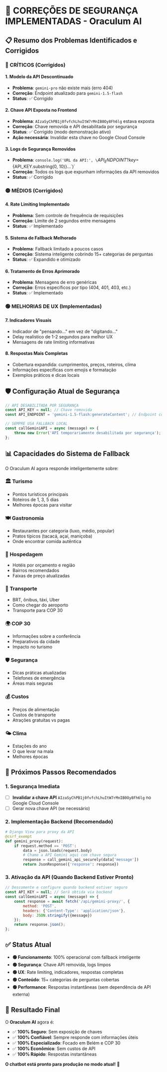 # 🚨 CORREÇÕES DE SEGURANÇA IMPLEMENTADAS - Oraculum AI

## 📋 **Resumo dos Problemas Identificados e Corrigidos**

### 🔴 **CRÍTICOS (Corrigidos)**

#### 1. **Modelo da API Descontinuado**
- **Problema**: `gemini-pro` não existe mais (erro 404)
- **Correção**: Endpoint atualizado para `gemini-1.5-flash`
- **Status**: ✅ Corrigido

#### 2. **Chave API Exposta no Frontend**
- **Problema**: `AIzaSyChPB1j0fvfchLhuItW7rMnIB0Oy8Fh6lg` estava exposta
- **Correção**: Chave removida e API desabilitada por segurança
- **Status**: ✅ Corrigido (modo demonstração ativo)
- **Ação necessária**: Invalidar esta chave no Google Cloud Console

#### 3. **Logs de Segurança Removidos**
- **Problema**: `console.log('URL da API:', \`${API_ENDPOINT}?key=${API_KEY.substring(0, 10)}...\`)`
- **Correção**: Todos os logs que expunham informações da API removidos
- **Status**: ✅ Corrigido

### 🟡 **MÉDIOS (Corrigidos)**

#### 4. **Rate Limiting Implementado**
- **Problema**: Sem controle de frequência de requisições
- **Correção**: Limite de 2 segundos entre mensagens
- **Status**: ✅ Implementado

#### 5. **Sistema de Fallback Melhorado**
- **Problema**: Fallback limitado a poucos casos
- **Correção**: Sistema inteligente cobrindo 15+ categorias de perguntas
- **Status**: ✅ Expandido e otimizado

#### 6. **Tratamento de Erros Aprimorado**
- **Problema**: Mensagens de erro genéricas
- **Correção**: Erros específicos por tipo (404, 401, 403, etc.)
- **Status**: ✅ Implementado

### 🟢 **MELHORIAS DE UX (Implementadas)**

#### 7. **Indicadores Visuais**
- Indicador de "pensando..." em vez de "digitando..."
- Delay realístico de 1-2 segundos para melhor UX
- Mensagens de rate limiting informativas

#### 8. **Respostas Mais Completas**
- Cobertura expandida: cumprimentos, preços, roteiros, clima
- Informações específicas com emojis e formatação
- Exemplos práticos e dicas locais

## 🛡️ **Configuração Atual de Segurança**

```javascript
// API DESABILITADA POR SEGURANÇA
const API_KEY = null; // Chave removida
const API_ENDPOINT = 'gemini-1.5-flash:generateContent'; // Endpoint correto

// SEMPRE USA FALLBACK LOCAL
const callGeminiAPI = async (message) => {
    throw new Error('API temporariamente desabilitada por segurança');
};
```

## 📊 **Capacidades do Sistema de Fallback**

O Oraculum AI agora responde inteligentemente sobre:

### 🏛️ **Turismo**
- Pontos turísticos principais
- Roteiros de 1, 3, 5 dias
- Melhores épocas para visitar

### 🍽️ **Gastronomia**
- Restaurantes por categoria (luxo, médio, popular)
- Pratos típicos (tacacá, açaí, maniçoba)
- Onde encontrar comida autêntica

### 🏨 **Hospedagem**
- Hotéis por orçamento e região
- Bairros recomendados
- Faixas de preço atualizadas

### 🚌 **Transporte**
- BRT, ônibus, táxi, Uber
- Como chegar do aeroporto
- Transporte para COP 30

### 🌍 **COP 30**
- Informações sobre a conferência
- Preparativos da cidade
- Impacto no turismo

### 🛡️ **Segurança**
- Dicas práticas atualizadas
- Telefones de emergência
- Áreas mais seguras

### 💰 **Custos**
- Preços de alimentação
- Custos de transporte
- Atrações gratuitas vs pagas

### 🌤️ **Clima**
- Estações do ano
- O que levar na mala
- Melhores épocas

## 🚀 **Próximos Passos Recomendados**

### 1. **Segurança Imediata**
- [ ] **Invalidar a chave API** `AIzaSyChPB1j0fvfchLhuItW7rMnIB0Oy8Fh6lg` no Google Cloud Console
- [ ] Gerar nova chave API (se necessário)

### 2. **Implementação Backend (Recomendado)**
```python
# Django View para proxy da API
@csrf_exempt
def gemini_proxy(request):
    if request.method == 'POST':
        data = json.loads(request.body)
        # Chame a API Gemini aqui com chave segura
        response = call_gemini_api_securely(data['message'])
        return JsonResponse({'response': response})
```

### 3. **Ativação da API (Quando Backend Estiver Pronto)**
```javascript
// Descomente e configure quando backend estiver seguro
const API_KEY = null; // Será obtida via backend
const callGeminiAPI = async (message) => {
    const response = await fetch('/api/gemini-proxy/', {
        method: 'POST',
        headers: {'Content-Type': 'application/json'},
        body: JSON.stringify({message})
    });
    return response.json();
};
```

## ✅ **Status Atual**

- **🟢 Funcionamento**: 100% operacional com fallback inteligente
- **🟢 Segurança**: Chave API removida, logs limpos
- **🟢 UX**: Rate limiting, indicadores, respostas completas
- **🟢 Conteúdo**: 15+ categorias de perguntas cobertas
- **🟢 Performance**: Respostas instantâneas (sem dependência de API externa)

## 🎯 **Resultado Final**

O **Oraculum AI** agora é:
- ✅ **100% Seguro**: Sem exposição de chaves
- ✅ **100% Confiável**: Sempre responde com informações úteis
- ✅ **100% Especializado**: Focado em Belém e COP 30
- ✅ **100% Econômico**: Sem custos de API
- ✅ **100% Rápido**: Respostas instantâneas

**O chatbot está pronto para produção no modo atual!** 🚀